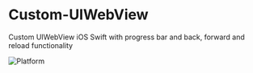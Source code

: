 # Custom-UIWebView
Custom UIWebView iOS Swift with progress bar and back, forward and reload functionality 


<img src="https://camo.githubusercontent.com/0ffde138998b72aab7bc949404cdbebebb4983a6/68747470733a2f2f636f636f61706f642d6261646765732e6865726f6b756170702e636f6d2f702f796f75747562652d696f732d706c617965722d68656c7065722f62616467652e706e67" alt="Platform" style="max-width:100%;">

